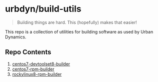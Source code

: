 # urbdyn/build-utils

> Building things are hard. This (hopefully) makes that easier!

This repo is a collection of utilities for building software as used by Urban Dynamics.

## Repo Contents

1. [centos7-devtoolset8-builder](./centos7-devtoolset8-builder/)
2. [centos7-rpm-builder](./centos7-rpm-builder/)
3. [rockylinux8-rpm-builder](./rockylinux8-rpm-builder/)
